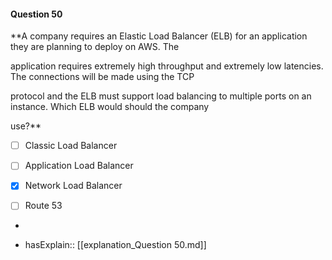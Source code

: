 #### Question  50


**A company requires an Elastic Load Balancer (ELB) for an application they are planning to deploy on AWS. The

application requires extremely high throughput and extremely low latencies. The connections will be made using the TCP

protocol and the ELB must support load balancing to multiple ports on an instance. Which ELB would should the company

use?**


- [ ] Classic Load Balancer


- [ ] Application Load Balancer


- [x] Network Load Balancer


- [ ] Route 53


*

- hasExplain:: [[explanation_Question  50.md]]